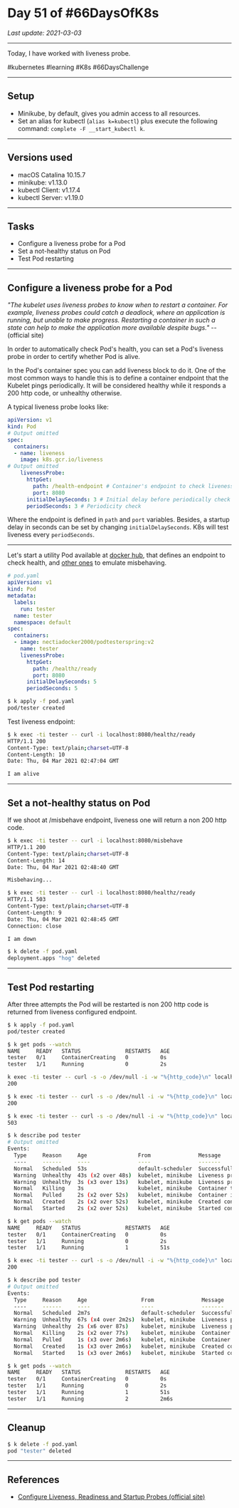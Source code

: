 # Day 51 of #66DaysOfK8s

_Last update: 2021-03-03_

---
Today, I have worked with liveness probe.

#kubernetes #learning #K8s #66DaysChallenge

---

## Setup

* Minikube, by default, gives you admin access to all resources. 
* Set an alias for kubectl (```alias k=kubectl```) plus execute the following command: ```complete -F __start_kubectl k```.


---

## Versions used

* macOS Catalina 10.15.7
* minikube: v1.13.0
* kubectl Client: v1.17.4
* kubectl Server: v1.19.0

---

## Tasks

* Configure a liveness probe for a Pod
* Set a not-healthy status on Pod
* Test Pod restarting

---

## Configure a liveness probe for a Pod

_"The kubelet uses liveness probes to know when to restart a container. For example, liveness probes could catch a deadlock, where an application is running, but unable to make progress. Restarting a container in such a state can help to make the application more available despite bugs."_ -- (official site)

In order to automatically check Pod's health, you can set a Pod's liveness probe in order to certify whether Pod is alive.

In the Pod's container spec you can add liveness block to do it. One of the most common ways to handle this is to define a container endpoint that the Kubelet pings periodically. It will be considered healthy while it responds a 200 http code, or unhealthy otherwise.

A typical liveness probe looks like:

```yaml
apiVersion: v1
kind: Pod
# Output omitted
spec:
  containers:
  - name: liveness
    image: k8s.gcr.io/liveness
# Output omitted
    livenessProbe:
      httpGet:
        path: /health-endpoint # Container's endpoint to check liveness
        port: 8080
      initialDelaySeconds: 3 # Initial delay before periodically check liveness
      periodSeconds: 3 # Periodicity check
```

Where the endpoint is defined in ```path``` and ```port``` variables. Besides, a startup delay in seconds can be set by changing ```initialDelaySeconds```. K8s will test liveness every ```periodSeconds```.

---

Let's start a utility Pod available at [docker hub](https://hub.docker.com/r/nectiadocker2000/podtesterspring), that defines an endpoint to check health, and [other ones](https://github.com/jp-chl/podtesterspring) to emulate misbehaving. 

```yaml
# pod.yaml
apiVersion: v1
kind: Pod
metadata:
  labels:
    run: tester
  name: tester
  namespace: default
spec:
  containers:
  - image: nectiadocker2000/podtesterspring:v2
    name: tester
    livenessProbe:
      httpGet:
        path: /healthz/ready
        port: 8080
      initialDelaySeconds: 5
      periodSeconds: 5
```

```bash
$ k apply -f pod.yaml
pod/tester created
```

Test liveness endpoint:

```bash
$ k exec -ti tester -- curl -i localhost:8080/healthz/ready
HTTP/1.1 200
Content-Type: text/plain;charset=UTF-8
Content-Length: 10
Date: Thu, 04 Mar 2021 02:47:04 GMT

I am alive
```

---

## Set a not-healthy status on Pod

If we shoot at /misbehave endpoint, liveness one will return a non 200 http code.

```bash
$ k exec -ti tester -- curl -i localhost:8080/misbehave
HTTP/1.1 200
Content-Type: text/plain;charset=UTF-8
Content-Length: 14
Date: Thu, 04 Mar 2021 02:48:40 GMT

Misbehaving...
```

```bash
$ k exec -ti tester -- curl -i localhost:8080/healthz/ready
HTTP/1.1 503
Content-Type: text/plain;charset=UTF-8
Content-Length: 9
Date: Thu, 04 Mar 2021 02:48:45 GMT
Connection: close

I am down
```

```bash
$ k delete -f pod.yaml
deployment.apps "hog" deleted
```

---

## Test Pod restarting

After three attempts the Pod will be restarted is non 200 http code is returned from liveness configured endpoint.

```bash
$ k apply -f pod.yaml
pod/tester created
```

```bash
$ k get pods --watch
NAME     READY   STATUS              RESTARTS   AGE
tester   0/1     ContainerCreating   0          0s
tester   1/1     Running             0          2s
```

```bash
k exec -ti tester -- curl -s -o /dev/null -i -w "%{http_code}\n" localhost:8080/healthz/ready
200
```

```bash
$ k exec -ti tester -- curl -s -o /dev/null -i -w "%{http_code}\n" localhost:8080/misbehave
200
```

```bash
$ k exec -ti tester -- curl -s -o /dev/null -i -w "%{http_code}\n" localhost:8080/healthz/ready
503
```

```bash
$ k describe pod tester
# Output omitted
Events:
  Type     Reason     Age                From               Message
  ----     ------     ----               ----               -------
  Normal   Scheduled  53s                default-scheduler  Successfully assigned default/tester to minikube
  Warning  Unhealthy  43s (x2 over 48s)  kubelet, minikube  Liveness probe failed: Get "http://172.17.0.3:8080/healthz/ready": dial tcp 172.17.0.3:8080: connect: connection refused
  Warning  Unhealthy  3s (x3 over 13s)   kubelet, minikube  Liveness probe failed: HTTP probe failed with statuscode: 503
  Normal   Killing    3s                 kubelet, minikube  Container tester failed liveness probe, will be restarted
  Normal   Pulled     2s (x2 over 52s)   kubelet, minikube  Container image "nectiadocker2000/podtesterspring:v2" already present on machine
  Normal   Created    2s (x2 over 52s)   kubelet, minikube  Created container tester
  Normal   Started    2s (x2 over 52s)   kubelet, minikube  Started container tester
```

```bash
$ k get pods --watch
NAME     READY   STATUS              RESTARTS   AGE
tester   0/1     ContainerCreating   0          0s
tester   1/1     Running             0          2s
tester   1/1     Running             1          51s
```

```bash
$ k exec -ti tester -- curl -s -o /dev/null -i -w "%{http_code}\n" localhost:8080/misbehave
200
```

```bash
$ k describe pod tester
# Output omitted
Events:
  Type     Reason     Age                 From               Message
  ----     ------     ----                ----               -------
  Normal   Scheduled  2m7s                default-scheduler  Successfully assigned default/tester to minikube
  Warning  Unhealthy  67s (x4 over 2m2s)  kubelet, minikube  Liveness probe failed: Get "http://172.17.0.3:8080/healthz/ready": dial tcp 172.17.0.3:8080: connect: connection refused
  Warning  Unhealthy  2s (x6 over 87s)    kubelet, minikube  Liveness probe failed: HTTP probe failed with statuscode: 503
  Normal   Killing    2s (x2 over 77s)    kubelet, minikube  Container tester failed liveness probe, will be restarted
  Normal   Pulled     1s (x3 over 2m6s)   kubelet, minikube  Container image "nectiadocker2000/podtesterspring:v2" already present on machine
  Normal   Created    1s (x3 over 2m6s)   kubelet, minikube  Created container tester
  Normal   Started    1s (x3 over 2m6s)   kubelet, minikube  Started container tester
```

```bash
$ k get pods --watch
NAME     READY   STATUS              RESTARTS   AGE
tester   0/1     ContainerCreating   0          0s
tester   1/1     Running             0          2s
tester   1/1     Running             1          51s
tester   1/1     Running             2          2m6s
```

---

## Cleanup

```bash
$ k delete -f pod.yaml
pod "tester" deleted
```

---

## References

* [Configure Liveness, Readiness and Startup Probes (official site)](https://kubernetes.io/docs/tasks/configure-pod-container/configure-liveness-readiness-startup-probes/)
